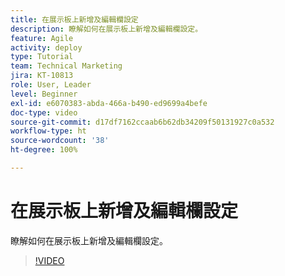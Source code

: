 ```yaml
---
title: 在展示板上新增及編輯欄設定
description: 瞭解如何在展示板上新增及編輯欄設定。
feature: Agile
activity: deploy
type: Tutorial
team: Technical Marketing
jira: KT-10813
role: User, Leader
level: Beginner
exl-id: e6070383-abda-466a-b490-ed9699a4befe
doc-type: video
source-git-commit: d17df7162ccaab6b62db34209f50131927c0a532
workflow-type: ht
source-wordcount: '38'
ht-degree: 100%

---
```


# 在展示板上新增及編輯欄設定

瞭解如何在展示板上新增及編輯欄設定。

>[!VIDEO](https://video.tv.adobe.com/v/3422928/?quality=12&learn=on&enablevpops&captions=chi_hant)
